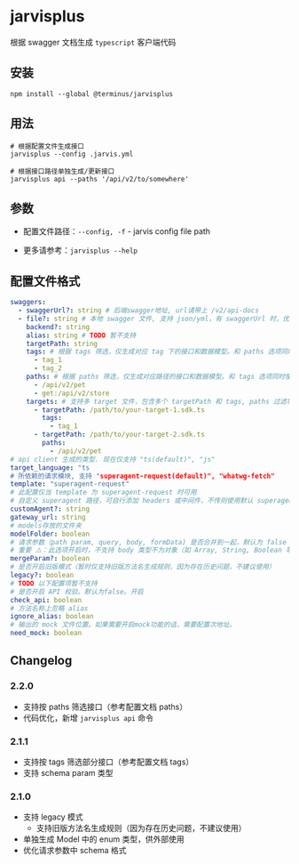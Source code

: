 # jarvisplus

根据 swagger 文档生成 `typescript` 客户端代码

## 安装

```shell
npm install --global @terminus/jarvisplus
```

## 用法

```shell
# 根据配置文件生成接口
jarvisplus --config .jarvis.yml

# 根据接口路径单独生成/更新接口
jarvisplus api --paths '/api/v2/to/somewhere'
```

## 参数

- 配置文件路径：`--config, -f` - jarvis config file path

- 更多请参考：`jarvisplus --help`

## 配置文件格式

```yml
swaggers:
  - swaggerUrl?: string # 后端swagger地址, url请带上 /v2/api-docs
  - file?: string # 本地 swagger 文件, 支持 json/yml，有 swaggerUrl 时，优先使用 swaggerUrl
    backend?: string
    alias: string # TODO 暂不支持
    targetPath: string
    tags: # 根据 tags 筛选，仅生成对应 tag 下的接口和数据模型。和 paths 选项同时使用时，优先使用 paths
      - tag_1
      - tag_2
    paths: # 根据 paths 筛选，仅生成对应路径的接口和数据模型。和 tags 选项同时使用时，优先使用 paths
      - /api/v2/pet
      - get:/api/v2/store
    targets: # 支持多 target 文件，包含多个 targetPath 和 tags, paths 过滤项
      - targetPath: /path/to/your-target-1.sdk.ts
        tags:
          - tag_1
      - targetPath: /path/to/your-target-2.sdk.ts
        paths:
          - /api/v2/pet
# api client 生成的类型. 现在仅支持 "ts(default)", "js"
target_language: "ts
# 所依赖的请求模块, 支持 "superagent-request(default)", "whatwg-fetch"
template: "superagent-request"
# 此配置仅当 template 为 superagent-request 时可用
# 自定义 superagent 路径，可自行添加 headers 或中间件，不传则使用默认 superagent
customAgent?: string
gateway_url: string
# models存放的文件夹
modelFolder: boolean
# 请求参数（path param, query, body, formData) 是否合并到一起，默认为 false
# 重要 ⚠️：此选项开启时，不支持 body 类型不为对象（如 Array, String, Boolean 等）且同时含有 `path, query` 等参数的接口
mergeParam?: boolean
# 是否开启旧版模式（暂时仅支持旧版方法名生成规则，因为存在历史问题，不建议使用）
legacy?: boolean
# TODO 以下配置项暂不支持
# 是否开启 API 校验。默认为false。开启
check_api: boolean
# 方法名称上忽略 alias
ignore_alias: boolean
# 输出的 mock 文件位置。如果需要开启mock功能的话，需要配置次地址。
need_mock: boolean
```

## Changelog

### 2.2.0

- 支持按 paths 筛选接口（参考配置文档 paths）
- 代码优化，新增 `jarvisplus api` 命令

### 2.1.1

- 支持按 tags 筛选部分接口（参考配置文档 tags）
- 支持 schema param 类型

### 2.1.0

- 支持 legacy 模式
  - 支持旧版方法名生成规则（因为存在历史问题，不建议使用）
- 单独生成 Model 中的 enum 类型，供外部使用
- 优化请求参数中 schema 格式
